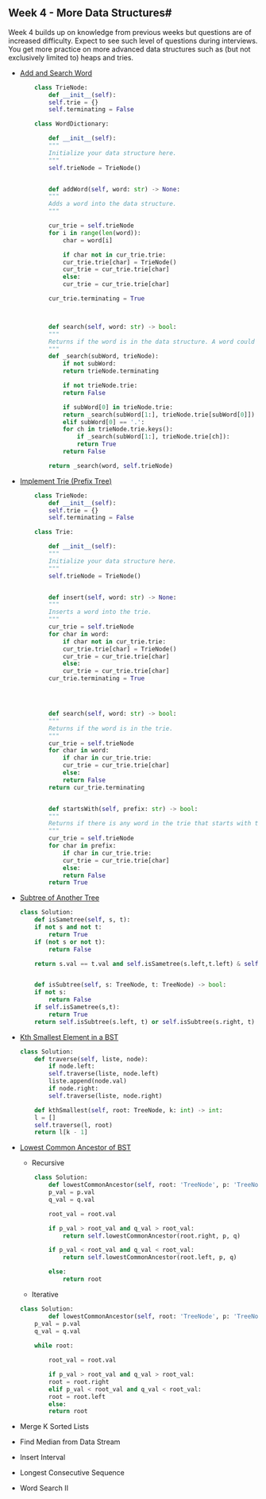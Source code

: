 ## Week 4 - More Data Structures#

<p>Week 4 builds up on knowledge from previous weeks but questions are of increased difficulty. Expect to see such level of questions during interviews. You get more practice on more advanced data structures such as (but not exclusively limited to) heaps and tries.
</p>

- [Add and Search Word](https://leetcode.com/problems/add-and-search-word-data-structure-design/discuss/714044/Fast-Short-Python-Trie-Solution-explained)
	
	```python
		class TrieNode:
		    def __init__(self):
			self.trie = {}
			self.terminating = False

		class WordDictionary:

		    def __init__(self):
			"""
			Initialize your data structure here.
			"""
			self.trieNode = TrieNode()


		    def addWord(self, word: str) -> None:
			"""
			Adds a word into the data structure.
			"""

			cur_trie = self.trieNode
			for i in range(len(word)):
			    char = word[i]

			    if char not in cur_trie.trie:
				cur_trie.trie[char] = TrieNode()
				cur_trie = cur_trie.trie[char]
			    else:
				cur_trie = cur_trie.trie[char]

			cur_trie.terminating = True



		    def search(self, word: str) -> bool:
			"""
			Returns if the word is in the data structure. A word could contain the dot character '.' to represent any one letter.
			"""    
			def _search(subWord, trieNode):
			    if not subWord:
				return trieNode.terminating 

			    if not trieNode.trie:
				return False

			    if subWord[0] in trieNode.trie:
				return _search(subWord[1:], trieNode.trie[subWord[0]])
			    elif subWord[0] == '.':
				for ch in trieNode.trie.keys():
				    if _search(subWord[1:], trieNode.trie[ch]):
					return True
			    return False

			return _search(word, self.trieNode)
	```
- [Implement Trie (Prefix Tree)](https://leetcode.com/problems/implement-trie-prefix-tree/)

	```python
		class TrieNode:
		    def __init__(self):
			self.trie = {}
			self.terminating = False

		class Trie:

		    def __init__(self):
			"""
			Initialize your data structure here.
			"""
			self.trieNode = TrieNode()


		    def insert(self, word: str) -> None:
			"""
			Inserts a word into the trie.
			"""
			cur_trie = self.trieNode
			for char in word:
			    if char not in cur_trie.trie:
				cur_trie.trie[char] = TrieNode()
				cur_trie = cur_trie.trie[char]
			    else:
				cur_trie = cur_trie.trie[char]
			cur_trie.terminating = True




		    def search(self, word: str) -> bool:
			"""
			Returns if the word is in the trie.
			"""
			cur_trie = self.trieNode
			for char in word:
			    if char in cur_trie.trie:
				cur_trie = cur_trie.trie[char]
			    else:
				return False
			return cur_trie.terminating 


		    def startsWith(self, prefix: str) -> bool:
			"""
			Returns if there is any word in the trie that starts with the given prefix.
			"""
			cur_trie = self.trieNode
			for char in prefix:
			    if char in cur_trie.trie:
				cur_trie = cur_trie.trie[char]
			    else:
				return False
			return True
	```
- [Subtree of Another Tree](https://leetcode.com/problems/subtree-of-another-tree/submissions/)

	```python
	class Solution:
	    def isSametree(self, s, t):
		if not s and not t:
		    return True
		if (not s or not t):
		    return False

		return s.val == t.val and self.isSametree(s.left,t.left) & self.isSametree(s.right,t.right)


	    def isSubtree(self, s: TreeNode, t: TreeNode) -> bool:
		if not s:
		    return False
		if self.isSametree(s,t):
		    return True
		return self.isSubtree(s.left, t) or self.isSubtree(s.right, t) 
	```

- [Kth Smallest Element in a BST](https://leetcode.com/problems/kth-smallest-element-in-a-bst/submissions/)

	```python
	class Solution:
	    def traverse(self, liste, node):
		    if node.left:
			self.traverse(liste, node.left)
		    liste.append(node.val)
		    if node.right:
			self.traverse(liste, node.right)

	    def kthSmallest(self, root: TreeNode, k: int) -> int:
		l = []
		self.traverse(l, root)
		return l[k - 1]
	```
- [Lowest Common Ancestor of BST]()
	- Recursive
	```python
		class Solution:
		    def lowestCommonAncestor(self, root: 'TreeNode', p: 'TreeNode', q: 'TreeNode') -> 'TreeNode':
			p_val = p.val
			q_val = q.val

			root_val = root.val

			if p_val > root_val and q_val > root_val:
			    return self.lowestCommonAncestor(root.right, p, q)

			if p_val < root_val and q_val < root_val:
			    return self.lowestCommonAncestor(root.left, p, q)

			else:
			    return root
	```
	
	- Iterative
	```python
	class Solution:
    		def lowestCommonAncestor(self, root: 'TreeNode', p: 'TreeNode', q: 'TreeNode') -> 'TreeNode':
		p_val = p.val
		q_val = q.val
        
		while root:

		    root_val = root.val

		    if p_val > root_val and q_val > root_val:
			root = root.right
		    elif p_val < root_val and q_val < root_val:
			root = root.left
		    else:
			return root
	```
- Merge K Sorted Lists
- Find Median from Data Stream
- Insert Interval
- Longest Consecutive Sequence
- Word Search II
